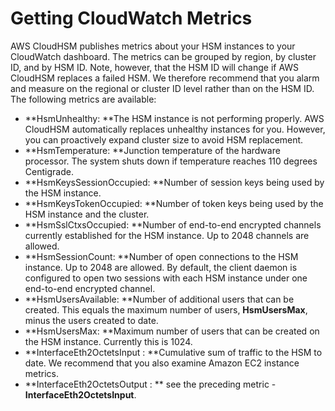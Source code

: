 # Getting CloudWatch Metrics<a name="hsm-metrics-cw"></a>

AWS CloudHSM publishes metrics about your HSM instances to your CloudWatch dashboard\. The metrics can be grouped by region, by cluster ID, and by HSM ID\. Note, however, that the HSM ID will change if AWS CloudHSM replaces a failed HSM\. We therefore recommend that you alarm and measure on the regional or cluster ID level rather than on the HSM ID\. The following metrics are available: 
+ **HsmUnhealthy: **The HSM instance is not performing properly\. AWS CloudHSM automatically replaces unhealthy instances for you\. However, you can proactively expand cluster size to avoid HSM replacement\. 
+ **HsmTemperature: **Junction temperature of the hardware processor\. The system shuts down if temperature reaches 110 degrees Centigrade\. 
+ **HsmKeysSessionOccupied: **Number of session keys being used by the HSM instance\.
+ **HsmKeysTokenOccupied: **Number of token keys being used by the HSM instance and the cluster\. 
+ **HsmSslCtxsOccupied: **Number of end\-to\-end encrypted channels currently established for the HSM instance\. Up to 2048 channels are allowed\. 
+ **HsmSessionCount: **Number of open connections to the HSM instance\. Up to 2048 are allowed\. By default, the client daemon is configured to open two sessions with each HSM instance under one end\-to\-end encrypted channel\. 
+ **HsmUsersAvailable: **Number of additional users that can be created\. This equals the maximum number of users, **HsmUsersMax**, minus the users created to date\. 
+ **HsmUsersMax: **Maximum number of users that can be created on the HSM instance\. Currently this is 1024\.
+ **InterfaceEth2OctetsInput : **Cumulative sum of traffic to the HSM to date\. We recommend that you also examine Amazon EC2 instance metrics\.
+ **InterfaceEth2OctetsOutput : ** see the preceding metric \- **InterfaceEth2OctetsInput**\.